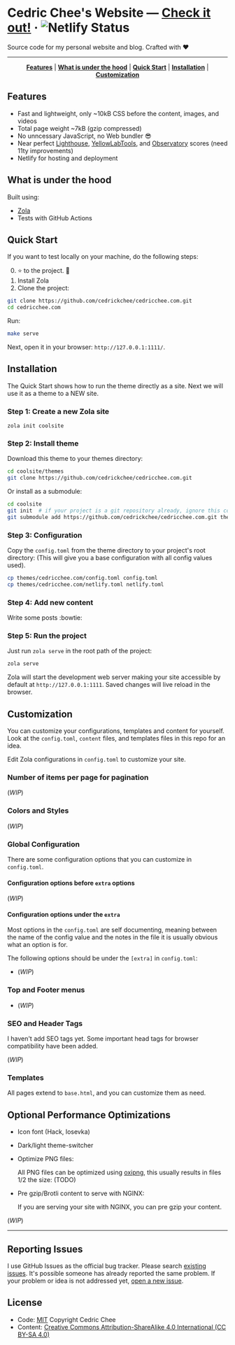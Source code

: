 # Cedric Chee's Website — [Check it out!](https://cedricchee.com) · ![Netlify Status](https://api.netlify.com/api/v1/badges/4f5a1a87-d60c-49da-a843-6c3ce38ab0d7/deploy-status)

Source code for my personal website and blog. Crafted with :heart:

---

<p align="center">
    <b><a href="README.md#features">Features</a></b>
    |
    <b><a href="README.md#what-is-under-the-hood">What is under the hood</a></b>
    |
    <b><a href="README.md#quick-start">Quick Start</a></b>
    |
    <b><a href="README.md#installation">Installation</a></b>
    |
    <b><a href="README.md#customization">Customization</a></b>
</p>

<!--<p align="center">
    <img src="https://raw.githubusercontent.com/cedrickchee/personal-website/gh-pages/assets/screen-shot.png" />
</p>-->

## Features

- Fast and lightweight, only ~10kB CSS before the content, images, and videos
- Total page weight ~7kB (gzip compressed)
- No unncessary JavaScript, no Web bundler :sunglasses:
- Near perfect [Lighthouse](https://pagespeed.web.dev/report?url=https%3A%2F%2Fcedricchee.com%2F), [YellowLabTools](https://yellowlab.tools/result/ggcp8oz56d), and [Observatory](https://observatory.mozilla.org/analyze/cedricchee.com) scores (need 11ty improvements)
- Netlify for hosting and deployment

## What is under the hood

Built using:

- [Zola](https://www.getzola.org/)
- Tests with GitHub Actions

## Quick Start

If you want to test locally on your machine, do the following steps:

0. :star: to the project. :metal:
1. Install Zola
2. Clone the project:

```sh
git clone https://github.com/cedrickchee/cedricchee.com.git
cd cedricchee.com
```

Run:

```sh
make serve
```

Next, open it in your browser: `http://127.0.0.1:1111/`.

## Installation

The Quick Start shows how to run the theme directly as a site. Next we will use it as a theme to a NEW site.

### Step 1: Create a new Zola site

```
zola init coolsite
```

### Step 2: Install theme

Download this theme to your themes directory:

```sh
cd coolsite/themes
git clone https://github.com/cedrickchee/cedricchee.com.git
```

Or install as a submodule:

```sh
cd coolsite
git init  # if your project is a git repository already, ignore this command
git submodule add https://github.com/cedrickchee/cedricchee.com.git themes/cedricchee.com
```

### Step 3: Configuration

Copy the `config.toml` from the theme directory to your project's root
directory: (This will give you a base configuration with all config values
used).

```sh
cp themes/cedricchee.com/config.toml config.toml
cp themes/cedricchee.com/netlify.toml netlify.toml
```

### Step 4: Add new content

Write some posts :bowtie:

### Step 5: Run the project

Just run `zola serve` in the root path of the project:

```sh
zola serve
```

Zola will start the development web server making your site accessible by
default at `http://127.0.0.1:1111`. Saved changes will live reload in the
browser.

## Customization

You can customize your configurations, templates and content for yourself. Look
at the `config.toml`, `content` files, and templates files in this repo for an
idea.

Edit Zola configurations in `config.toml` to customize your site.

### Number of items per page for pagination

(_WIP_)

### Colors and Styles

(_WIP_)

### Global Configuration

There are some configuration options that you can customize in `config.toml`.

#### Configuration options before `extra` options

(_WIP_)

#### Configuration options under the `extra`

Most options in the `config.toml` are self documenting, meaning between the name
of the config value and the notes in the file it is usually obvious what an
option is for.

The following options should be under the `[extra]` in `config.toml`:

- (_WIP_)

### Top and Footer menus

- (_WIP_)

### SEO and Header Tags

I haven't add SEO tags yet. Some important head tags for browser compatibility
have been added.

(_WIP_)

### Templates

All pages extend to `base.html`, and you can customize them as need.

## Optional Performance Optimizations

- Icon font (Hack, Iosevka)
- Dark/light theme-switcher
- Optimize PNG files:

    All PNG files can be optimized using
    [oxipng](https://github.com/shssoichiro/oxipng), this usually results in
    files 1/2 the size: (TODO)
- Pre gzip/Brotli content to serve with NGINX:

    If you are serving your site with NGINX, you can pre gzip your content.

(_WIP_)

---

## Reporting Issues

I use GitHub Issues as the official bug tracker. Please search [existing issues](https://github.com/cedrickchee/cedricchee.com/issues). It's possible someone has already reported the same problem. If your problem or idea is not addressed yet, [open a new issue](https://github.com/cedrickchee/cedricchee.com/issues/new).

## License

* Code: [MIT](https://cedrickchee.mit-license.org/) Copyright Cedric Chee
* Content: [Creative Commons Attribution-ShareAlike 4.0 International (CC BY-SA 4.0)](http://creativecommons.org/licenses/by-sa/4.0/)
